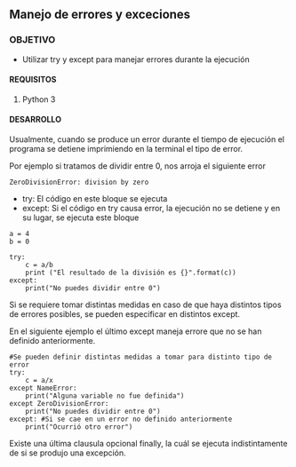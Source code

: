 

## Manejo de errores y exceciones

### OBJETIVO

- Utilizar try y except para manejar errores durante la ejecución

#### REQUISITOS

1. Python 3 

#### DESARROLLO
Usualmente, cuando se produce un error durante el tiempo de ejecución el programa se detiene imprimiendo en la terminal el tipo de error.

Por ejemplo si tratamos de dividir entre 0, nos arroja el siguiente error
```
ZeroDivisionError: division by zero
```
- try: El código en este bloque se ejecuta
- except: Si el código en try causa error, la ejecución no se detiene y en su lugar, se ejecuta este bloque
```
a = 4
b = 0

try:
    c = a/b
    print ("El resultado de la división es {}".format(c))
except:
    print("No puedes dividir entre 0")

```
Si se requiere tomar distintas medidas en caso de que haya distintos tipos de errores posibles, se pueden especificar en distintos except. 

En el siguiente ejemplo el último except maneja errore que no se han definido anteriormente.

```
#Se pueden definir distintas medidas a tomar para distinto tipo de error
try:
    c = a/x
except NameError:
    print("Alguna variable no fue definida")
except ZeroDivisionError:
    print("No puedes dividir entre 0")
except: #Si se cae en un error no definido anteriormente
    print("Ocurrió otro error")
```

Existe una última clausula opcional finally, la cuál se ejecuta indistintamente de si se produjo una excepción.

